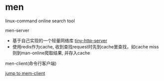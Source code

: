 # men

linux-command online search tool

men-server

* 基于自己实现的一个轻量网络库 [tiny-http-server](https://github.com/Howard0o0/TinyHttpServer)
* 使用redis作为cache, 收到查找request时先到cache里查找，如cache miss则到man-online爬取结果, 并存入cache

men-client(命令行客户端)

[jump to mem-client](https://github.com/Howard0o0/TinyHttpServer/tree/men)
